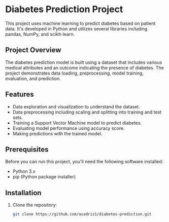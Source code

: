 # Diabetes Prediction Project

This project uses machine learning to predict diabetes based on patient data. It's developed in Python and utilizes several libraries including pandas, NumPy, and scikit-learn.

## Project Overview

The diabetes prediction model is built using a dataset that includes various medical attributes and an outcome indicating the presence of diabetes. The project demonstrates data loading, preprocessing, model training, evaluation, and prediction.

## Features

- Data exploration and visualization to understand the dataset.
- Data preprocessing including scaling and splitting into training and test sets.
- Training a Support Vector Machine model to predict diabetes.
- Evaluating model performance using accuracy score.
- Making predictions with the trained model.

## Prerequisites

Before you can run this project, you'll need the following software installed:

- Python 3.x
- pip (Python package installer)

## Installation

1. Clone the repository:
   ```bash
   git clone https://github.com/asadriz1/diabetes-prediction.git
